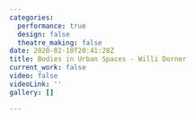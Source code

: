 ```yaml
---
categories:
  performance: true
  design: false
  theatre_making: false
date: 2020-02-10T20:41:28Z
title: Bodies in Urban Spaces - Willi Dorner
current_work: false
video: false
videoLink: ''
gallery: []

---
```

